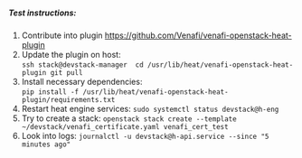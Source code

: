 ##### Test instructions:
1. Contribute into plugin https://github.com/Venafi/venafi-openstack-heat-plugin
1. Update the plugin on  host:   
`ssh stack@devstack-manager 
 cd /usr/lib/heat/venafi-openstack-heat-plugin
 git pull`
1. Install necessary dependencies:   
`pip install -f /usr/lib/heat/venafi-openstack-heat-plugin/requirements.txt`
1.  Restart heat engine services: `sudo systemctl status devstack@h-eng`
1. Try to create  a stack: `openstack stack create --template   ~/devstack/venafi_certificate.yaml venafi_cert_test`
1. Look into logs: `journalctl -u devstack@h-api.service --since "5 minutes ago"`